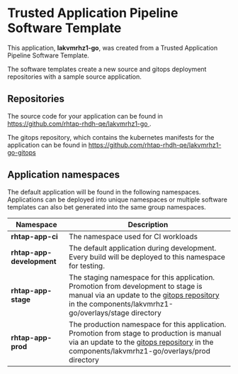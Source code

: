 # Trusted Application Pipeline Software Template

This application, **lakvmrhz1-go**, was created from a Trusted Application Pipeline Software Template.

The software templates create a new source and gitops deployment repositories with a sample source application. 

## Repositories

The source code for your application can be found in [https://github.com/rhtap-rhdh-qe/lakvmrhz1-go ](https://github.com/rhtap-rhdh-qe/lakvmrhz1-go ).
 
The gitops repository, which contains the kubernetes manifests for the application can be found in 
[https://github.com/rhtap-rhdh-qe/lakvmrhz1-go-gitops ](https://github.com/rhtap-rhdh-qe/lakvmrhz1-go-gitops ) 

## Application namespaces 

The default application will be found in the following namespaces. Applications can be deployed into unique namespaces or multiple software templates can also bet generated into the same group namespaces.  

|  Namespace   |  Description   |  
| -------- | -------- |
| **rhtap-app-ci** | The namespace used for CI workloads |
| **rhtap-app-development** | The default application during development. Every build will be deployed to this namespace for testing. |
| **rhtap-app-stage** | The staging namespace for this application. Promotion from development to stage is manual via an update to the [gitops repository](https://github.com/rhtap-rhdh-qe/lakvmrhz1-go-gitops ) in the components/lakvmrhz1-go/overlays/stage directory |
| **rhtap-app-prod** | The production namespace for this application. Promotion from stage to production is manual via an update to the [gitops repository](https://github.com/rhtap-rhdh-qe/lakvmrhz1-go-gitops ) in the components/lakvmrhz1-go/overlays/prod directory |
